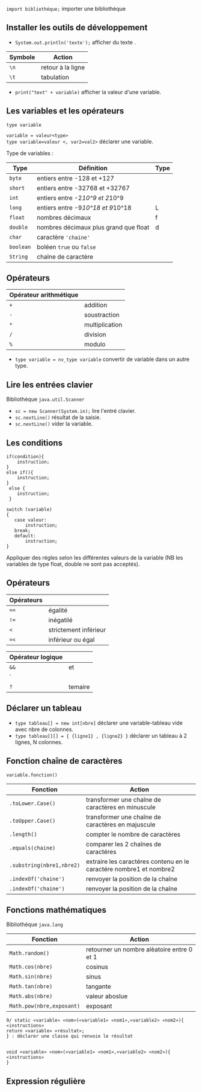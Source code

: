 `import bibliothéque;` importer une bibliothèque 

## Installer les outils de développement

* `System.out.println('texte');` afficher du texte . 

| Symbole | Action |
|---|---|
| `\n` | retour à la ligne | 
| `\t` | tabulation |

* `print("text" + variable)` afficher la valeur d'une variable.
 
 ## Les variables et les opérateurs

```
type variable
``` 

`variable = valeur<type>`  
`type variable=valeur <, var2=val2>`
déclarer une variable.

Type de variables :

| Type | Définition | Type |
|---|---|---|
| `byte` | entiers entre -128 et +127 | |
| `short` | entiers entre -32768 et +32767 | |
| `int` | entiers entre -2*10^9 et 2*10^9 | |
| `long` | entiers entre -9*10^18 et 9*10^18 | L |
| `float` |  nombres décimaux | f |
| `double` | nombres décimaux plus grand que float | d |
| `char` | caractère `'chaine'` | |
| `boolean` | boléen `true` ou `false` | |
| `String` | chaîne de caractère |

## Opérateurs

| Opérateur arithmétique | |
|---|---|
| `+` | addition |
| `-` | soustraction |
| `*` | multiplication |
| `/` | division |
| `%` | modulo |

* `type variable = nv_type variable` convertir de variable dans un autre type. 
						
## Lire les entrées clavier 

 Bibliothèque `java.util.Scanner` 

* `sc = new Scanner(System.in);` lire l'entré clavier.
* `sc.nextLine()` résultat de la saisie.
* `sc.nextLine()` vider la variable.

## Les conditions

```
if(condition){
	instruction;
}
else if(){
	instruction;
}
 else {
	instruction; 
 }
 ```
 
 ```
switch (variable)
{
	case valeur: 
		instruction;
	break;
	default:
		instruction;
}
```
Appliquer des régles selon les différentes valeurs de la variable (NB les variables de type float, double ne sont pas acceptés).

## Opérateurs
 
| Opérateurs | |
|---|---|
| `==` | égalité |
| `!=` | inégatilé |
| `<` | strictement inférieur |
| `=<` | inférieur ou égal |

| Opérateur logique | |
|---|---|
| `&&` | et|
| `||` | ou |
| `?` | temaire |

## Déclarer un tableau

* `type tableau[] = new int[nbre]` déclarer une variable-tableau vide avec nbre de colonnes.
* `type tableau[][] = { {ligne1} , {ligne2} }` déclarer un tableau à 2 lignes, N colonnes.

## Fonction chaîne de caractères
```
variable.fonction()
```

| Fonction | Action |
|---|---|
| `.toLower.Case()` | transformer une chaîne de caractères en minuscule |
| `.toUpper.Case()` | transformer une chaîne de caractères en majuscule |
| `.length()` | compter le nombre de caractères |
| `.equals(chaine)` | comparer les 2 chaînes de caractéres |
| `.substring(nbre1,nbre2)` | extraire les caractéres contenu en le caractére nombre1 et nombre2 |
| `.indexOf('chaine')` | renvoyer la position de la chaîne |
| `.indexOf('chaine')` | renvoyer la position de la chaîne |

## Fonctions mathématiques

Bibliothéque `java.lang`

| Fonction | Action |
|---|---|
| `Math.random()` | retourner un nombre alèatoire entre 0 et 1 |
| `Math.cos(nbre)` | cosinus |
| `Math.sin(nbre)` | sinus |
| `Math.tan(nbre)` | tangante |
| `Math.abs(nbre)` | valeur aboslue |
| `Math.pow(nbre,exposant)` | exposant |

```
9/ static «variable» «nom»(«variable1» «nom1»,«variable2» «nom2»){
«instructions»
return «variable» «résultat»;
} : déclarer une classe qui renvoie le résultat 


void «variable» «nom»(«variable1» «nom1»,«variable2» «nom2»){
«instructions»
}
```

## Expression régulière


